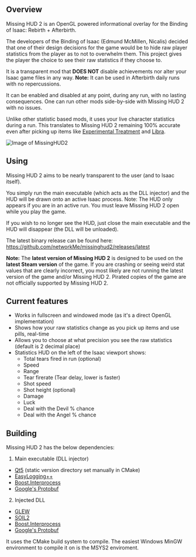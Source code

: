 ## Overview
Missing HUD 2 is an OpenGL powered informational overlay for the Binding of Isaac: Rebirth + Afterbirth.

The developers of the Binding of Isaac (Edmund McMillen, Nicalis) decided that one of their design decisions for the game would be to hide raw player statistics from the player as to not to overwhelm them. This project gives the player the choice to see their raw statistics if they choose to.

It is a transparent mod that **DOES NOT** disable achievements nor alter your Isaac game files in any way. **Note:** It can be used in Afterbirth daily runs with no repercussions.

It can be enabled and disabled at any point, during any run, with no lasting consequences. One can run other mods side-by-side with Missing HUD 2 with no issues.

Unlike other statistic based mods, it uses your live character statistics during a run. This translates to Missing HUD 2 remaining 100% accurate even after picking up items like [Experimental Treatment](http://bindingofisaacrebirth.gamepedia.com/Experimental_Treatment) and [Libra](http://bindingofisaacrebirth.gamepedia.com/Libra).

![Image of MissingHUD2](https://raw.githubusercontent.com/networkMe/missinghud2/master/doc/isaac-mhud2-example-141.jpg)

## Using
Missing HUD 2 aims to be nearly transparent to the user (and to Isaac itself).

You simply run the main executable (which acts as the DLL injector) and the HUD will be drawn onto an active Isaac process.
Note: The HUD only appears if you are in an active run. You must leave Missing HUD 2 open while you play the game.

If you wish to no longer see the HUD, just close the main executable and the HUD will disappear (the DLL will be unloaded).

The latest binary release can be found here:
https://github.com/networkMe/missinghud2/releases/latest

**Note:** The **latest version of Missing HUD 2** is designed to be used on the **latest Steam version** of the game.
If you are crashing or seeing weird stat values that are clearly incorrect, you most likely are not running the latest version of the game and/or Missing HUD 2. Pirated copies of the game are not officially supported by Missing HUD 2.

## Current features
* Works in fullscreen and windowed mode (as it's a direct OpenGL implementation)
* Shows how your raw statistics change as you pick up items and use pills, real-time
* Allows you to choose at what precision you see the raw statistics (default is 2 decimal place)
* Statistics HUD on the left of the Isaac viewport shows:
  * Total tears fired in run (optional)
  * Speed
  * Range
  * Tear firerate (Tear delay, lower is faster)
  * Shot speed
  * Shot height (optional)
  * Damage
  * Luck
  * Deal with the Devil % chance
  * Deal with the Angel % chance

## Building
Missing HUD 2 has the below dependencies:

1. Main executable (DLL injector)
  * [Qt5](http://www.qt.io/) (static version directory set manually in CMake)
  * [EasyLogging++](https://github.com/easylogging/easyloggingpp)
  * [Boost.Interprocess](http://www.boost.org/doc/libs/1_59_0/doc/html/interprocess.html)
  * [Google's Protobuf](https://github.com/google/protobuf)
2. Injected DLL
  * [GLEW](https://github.com/nigels-com/glew)
  * [SOIL2](https://bitbucket.org/SpartanJ/soil2)
  * [Boost.Interprocess](http://www.boost.org/doc/libs/1_59_0/doc/html/interprocess.html)
  * [Google's Protobuf](https://github.com/google/protobuf)
  
It uses the CMake build system to compile.
The easiest Windows MinGW environment to compile it on is the MSYS2 enviroment.
